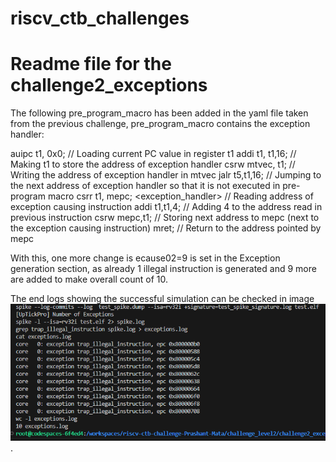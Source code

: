 # riscv_ctb_challenges

# Readme file for the challenge2_exceptions

The following pre_program_macro has been added in the yaml file taken from the previous challenge, pre_program_macro contains the exception handler:

auipc t1, 0x0;                         // Loading current PC value in register t1
addi t1, t1,16;                        // Making t1 to store the address of exception handler
csrw mtvec, t1;                        // Writing the address of exception handler in mtvec
jalr t5,t1,16;                         // Jumping to the next address of exception handler so that it is not executed in pre-program macro
csrr t1, mepc;   <exception_handler>   // Reading address of exception causing instruction
addi t1,t1,4;                          // Adding 4 to the address read in previous instruction
csrw mepc,t1;                          // Storing next address to mepc (next to the exception causing instruction)
mret;                                  // Return to the address pointed by mepc


  
With this, one more change is ecause02=9 is set in the Exception generation section, as already 1 illegal instruction is generated and 9 more are added to make overall count of 10.

The end logs showing the successful simulation can be checked in image  ![Alt text](chall2_2_success.PNG).